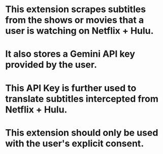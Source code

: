 # This extension scrapes subtitles from the shows or movies that a user is watching on Netflix + Hulu.

# It also stores a Gemini API key provided by the user.

# This API Key is further used to translate subtitles intercepted from Netflix + Hulu.

# This extension should only be used with the user's explicit consent.
